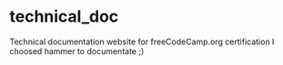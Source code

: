 # technical_doc
Technical documentation website for freeCodeCamp.org certification
I choosed hammer to documentate ;)
